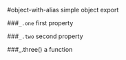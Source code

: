 <a name="module_object-with-alias"></a>
#object-with-alias
simple object export

  
<a name="module_object-with-alias.one"></a>
###`_.one`
first property

  
<a name="module_object-with-alias.two"></a>
###`_.two`
second property

  
<a name="module_object-with-alias.three"></a>
###_.three()
a function

